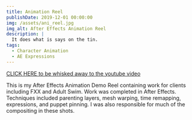 ```yaml
---
title: Animation Reel
publishDate: 2019-12-01 00:00:00
img: /assets/ani_reel.jpg
img_alt: After Effects Animation Reel
description: |
  It does what is says on the tin.
tags:
  - Character Animation
  - AE Expressions
---
```


[CLICK HERE to be whisked away to the youtube video](https://youtu.be/4-Rwl3we9tg)

This is my After Effects Animation Demo Reel containing work for clients including FXX and Adult Swim. Work was completed in After Effects. Techniques included parenting layers, mesh warping, time remapping, expressions, and puppet pinning. I was also responsible for much of the compositing in these shots.
